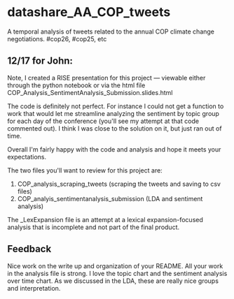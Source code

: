 # datashare_AA_COP_tweets
A temporal analysis of tweets related to the annual COP climate change negotiations. #cop26, #cop25, etc

## 12/17 for John:

Note, I created a RISE presentation for this project — viewable either through the python notebook or via the html file COP_Analysis_SentimentAnalysis_Submission.slides.html

The code is definitely not perfect. For instance I could not get a function to work that would let me streamline analyzing the sentiment by topic group for each day of the conference (you'll see my attempt at that code commented out). I think I was close to the solution on it, but just ran out of time. 

Overall I'm fairly happy with the code and analysis and hope it meets your expectations. 

The two files you'll want to review for this project are:
1) COP_analysis_scraping_tweets  (scraping the tweets and saving to csv files)
2) COP_analyis_sentimentanalysis_submission  (LDA and sentiment analysis)

The _LexExpansion file is an attempt at a lexical expansion-focused analysis that is incomplete and not part of the final product. 

## Feedback

Nice work on the write up and organization of your README. All your work in the analysis file is strong. I love the topic chart and the sentiment analysis over time chart. As we discussed in the LDA, these are really nice groups and interpretation. 
